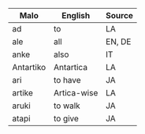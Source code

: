 Malo                    | English          | Source
----------------------- | ---------------- | --------------
ad                      | to               | LA
ale                     | all              | EN, DE
anke                    | also             | IT
Antartiko               | Antartica        | LA
ari                     | to have          | JA
artike                  | Artica-wise      | LA
aruki                   | to walk          | JA
atapi                   | to give          | JA


